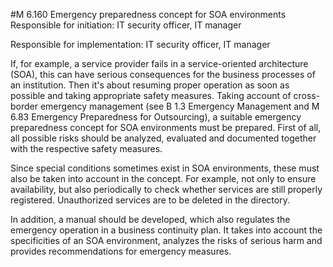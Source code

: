 #M 6.160 Emergency preparedness concept for SOA environments
Responsible for initiation: IT security officer, IT manager

Responsible for implementation: IT security officer, IT manager

If, for example, a service provider fails in a service-oriented architecture (SOA), this can have serious consequences for the business processes of an institution. Then it's about resuming proper operation as soon as possible and taking appropriate safety measures. Taking account of cross-border emergency management (see B 1.3 Emergency Management and M 6.83 Emergency Preparedness for Outsourcing), a suitable emergency preparedness concept for SOA environments must be prepared. First of all, all possible risks should be analyzed, evaluated and documented together with the respective safety measures.

Since special conditions sometimes exist in SOA environments, these must also be taken into account in the concept. For example, not only to ensure availability, but also periodically to check whether services are still properly registered. Unauthorized services are to be deleted in the directory.

In addition, a manual should be developed, which also regulates the emergency operation in a business continuity plan. It takes into account the specificities of an SOA environment, analyzes the risks of serious harm and provides recommendations for emergency measures.



